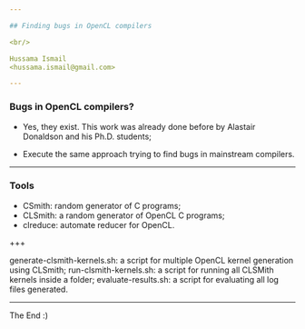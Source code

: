 ```yaml
---

## Finding bugs in OpenCL compilers

<br/> 

Hussama Ismail 
<hussama.ismail@gmail.com>

---
```


### Bugs in OpenCL compilers?

* Yes, they exist. This work was already done before by Alastair Donaldson and his Ph.D. students;

* Execute the same approach trying to find bugs in mainstream compilers.

---

### Tools

* CSmith: random generator of C programs;
* CLSmith: a random generator of OpenCL C programs;
* clreduce: automate reducer for OpenCL.

+++

generate-clsmith-kernels.sh: a script for multiple OpenCL kernel generation using CLSmith;
run-clsmith-kernels.sh: a script for running all CLSMith kernels inside a folder;
evaluate-results.sh: a script for evaluating all log files generated.

---



The End :)
